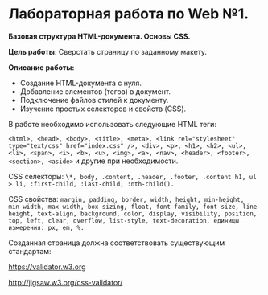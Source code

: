 # Лабораторная работа по Web №1.

**Базовая структура HTML-документа. Основы CSS.**

**Цель работы**: Сверстать страницу по заданному макету.

**Описание работы:**

- Создание HTML-документа с нуля.
- Добавление элементов (тегов) в документ.
- Подключение файлов стилей к документу.
- Изучение простых селекторов и свойств (CSS).

В работе необходимо использовать следующие HTML теги: 

`<html>, <head>, <body>, <title>, <meta>, <link rel="stylesheet" type="text/css" href="index.css" />, <div>, <p>, <h1>, <h2>, <ul>, <li>, <span>, <i>, <b>, <u>, <img>, <a>, <nav>, <header>, <footer>, <section>, <aside>` и другие при необходимости.

CSS селекторы: `\*, body, .content, .header, .footer, .content h1, ul > li, :first-child, :last-child, :nth-child().`

CSS свойства: `margin, padding, border, width, height, min-height, min-width, max-width, box-sizing, float, font-family, font-size, line-height, text-align, background, color, display, visibility, position, top, left, clear, overflow, list-style, text-decoration, единицы измерения: px, em, %.`

Созданная страница должна соответствовать существующим стандартам:

<https://validator.w3.org>

<http://jigsaw.w3.org/css-validator/>
